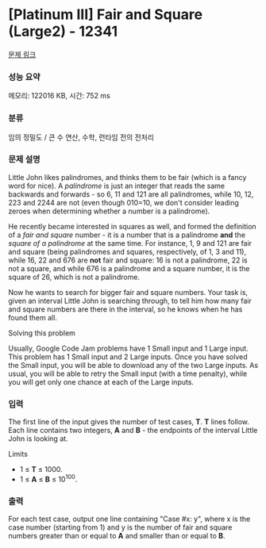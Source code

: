 # [Platinum III] Fair and Square (Large2) - 12341 

[문제 링크](https://www.acmicpc.net/problem/12341) 

### 성능 요약

메모리: 122016 KB, 시간: 752 ms

### 분류

임의 정밀도 / 큰 수 연산, 수학, 런타임 전의 전처리

### 문제 설명

<p>Little John likes palindromes, and thinks them to be fair (which is a fancy word for nice). A <em>palindrome</em> is just an integer that reads the same backwards and forwards - so 6, 11 and 121 are all palindromes, while 10, 12, 223 and 2244 are not (even though 010=10, we don't consider leading zeroes when determining whether a number is a palindrome).</p>

<p>He recently became interested in squares as well, and formed the definition of a <em>fair and square</em> number - it is a number that is a palindrome <strong>and</strong> the <em>square of a palindrome</em> at the same time. For instance, 1, 9 and 121 are fair and square (being palindromes and squares, respectively, of 1, 3 and 11), while 16, 22 and 676 are <strong>not</strong> fair and square: 16 is not a palindrome, 22 is not a square, and while 676 is a palindrome and a square number, it is the square of 26, which is not a palindrome.</p>

<p>Now he wants to search for bigger fair and square numbers. Your task is, given an interval Little John is searching through, to tell him how many fair and square numbers are there in the interval, so he knows when he has found them all.</p>

<p>Solving this problem</p>

<p>Usually, Google Code Jam problems have 1 Small input and 1 Large input. This problem has 1 Small input and 2 Large inputs. Once you have solved the Small input, you will be able to download any of the two Large inputs. As usual, you will be able to retry the Small input (with a time penalty), while you will get only one chance at each of the Large inputs.</p>

### 입력 

 <p>The first line of the input gives the number of test cases, <strong>T</strong>. <strong>T</strong> lines follow. Each line contains two integers, <strong>A</strong> and <strong>B</strong> - the endpoints of the interval Little John is looking at.</p>

<p>Limits</p>

<ul>
	<li>1 ≤ <strong>T</strong> ≤ 1000.</li>
	<li>1 ≤ <strong>A</strong> ≤ <strong>B</strong> ≤ 10<sup>100</sup>.</li>
</ul>

### 출력 

 <p>For each test case, output one line containing "Case #x: y", where x is the case number (starting from 1) and y is the number of fair and square numbers greater than or equal to <strong>A</strong> and smaller than or equal to <strong>B</strong>.</p>

